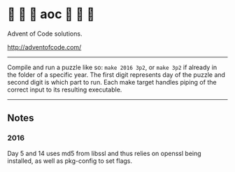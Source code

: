 # :christmas_tree: :santa: :star2: aoc :star2: :santa: :christmas_tree: 

Advent of Code solutions.

http://adventofcode.com/

---

Compile and run a puzzle like so: `make 2016 3p2`, or `make 3p2` if already in
the folder of a specific year. The first digit represents day of the puzzle and
second digit is which part to run. Each make target handles piping of the
correct input to its resulting executable.

---

## Notes

### 2016

Day 5 and 14 uses md5 from libssl and thus relies on openssl being installed, as
well as pkg-config to set flags.
